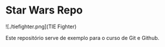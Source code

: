 # Star Wars Repo

![./tiefighter.png](TIE Fighter)

Este repositório serve de exemplo para o curso de Git e Github.
